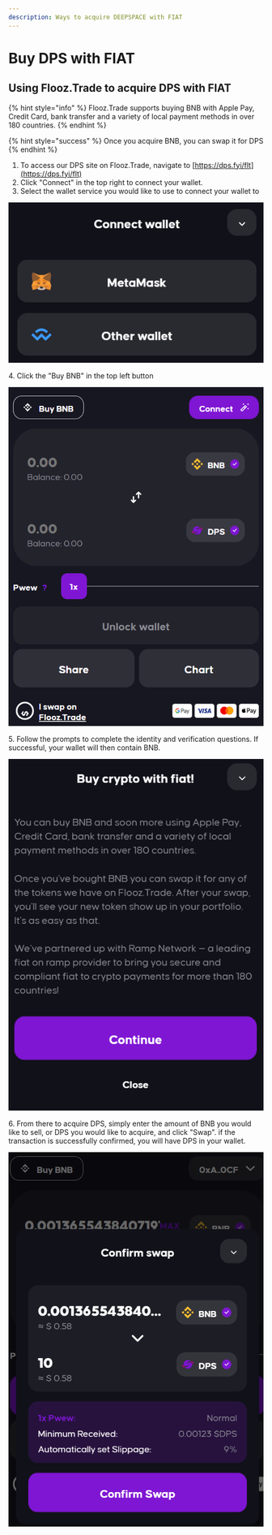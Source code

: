 ```yaml
---
description: Ways to acquire DEEPSPACE with FIAT
---
```

# Buy DPS with FIAT

## Using Flooz.Trade to acquire DPS with FIAT

{% hint style="info" %}
Flooz.Trade supports buying BNB with Apple Pay, Credit Card, bank transfer and a variety of local payment methods in over 180 countries.
{% endhint %}

{% hint style="success" %}
Once you acquire BNB, you can swap it for DPS
{% endhint %}

1. To access our DPS site on Flooz.Trade, navigate to [https://dps.fyi/flt](https://dps.fyi/flt)
2. Click "Connect" in the top right to connect your wallet.
3. Select the wallet service you would like to use to connect your wallet to

![](<../.gitbook/assets/image (1).png>)

4\. Click the "Buy BNB" in the top left button

![](<../.gitbook/assets/image (7).png>)

5\. Follow the prompts to complete the identity and verification questions.  If successful, your wallet will then contain BNB.

![Flooz.Trade prompt when you click, "Add cash to your wallet"](<../.gitbook/assets/image (4).png>)

6\. From there to acquire DPS, simply enter the amount of BNB you would like to sell, or DPS you would like to acquire, and click "Swap".  if the transaction is successfully confirmed, you will have DPS in your wallet.

![](<../.gitbook/assets/image (8).png>)

